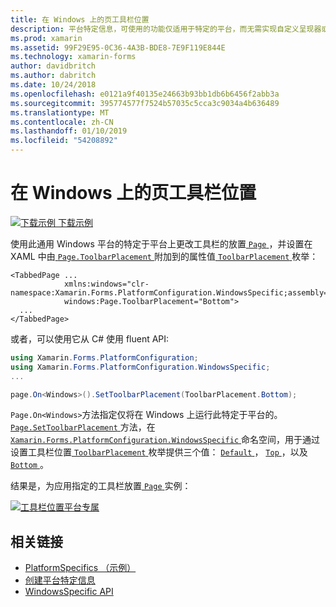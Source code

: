 ```yaml
---
title: 在 Windows 上的页工具栏位置
description: 平台特定信息，可使用的功能仅适用于特定的平台，而无需实现自定义呈现器或效果。 本文介绍如何使用 Windows 特定于平台的更改工具栏在页面上的位置。
ms.prod: xamarin
ms.assetid: 99F29E95-0C36-4A3B-BDE8-7E9F119E844E
ms.technology: xamarin-forms
author: davidbritch
ms.author: dabritch
ms.date: 10/24/2018
ms.openlocfilehash: e0121a9f40135e24663b93bb1db6b6456f2abb3a
ms.sourcegitcommit: 395774577f7524b57035c5cca3c9034a4b636489
ms.translationtype: MT
ms.contentlocale: zh-CN
ms.lasthandoff: 01/10/2019
ms.locfileid: "54208892"
---
```

# <a name="page-toolbar-placement-on-windows"></a>在 Windows 上的页工具栏位置

[![下载示例](~/media/shared/download.png) 下载示例](https://developer.xamarin.com/samples/xamarin-forms/userinterface/platformspecifics/)

使用此通用 Windows 平台的特定于平台上更改工具栏的放置[ `Page` ](xref:Xamarin.Forms.Page)，并设置在 XAML 中由[ `Page.ToolbarPlacement` ](xref:Xamarin.Forms.PlatformConfiguration.WindowsSpecific.Page.ToolbarPlacementProperty)附加到的属性值[ `ToolbarPlacement` ](xref:Xamarin.Forms.PlatformConfiguration.WindowsSpecific.ToolbarPlacement)枚举：

```xaml
<TabbedPage ...
            xmlns:windows="clr-namespace:Xamarin.Forms.PlatformConfiguration.WindowsSpecific;assembly=Xamarin.Forms.Core"
            windows:Page.ToolbarPlacement="Bottom">
  ...
</TabbedPage>
```

或者，可以使用它从 C# 使用 fluent API:

```csharp
using Xamarin.Forms.PlatformConfiguration;
using Xamarin.Forms.PlatformConfiguration.WindowsSpecific;
...

page.On<Windows>().SetToolbarPlacement(ToolbarPlacement.Bottom);
```

`Page.On<Windows>`方法指定仅将在 Windows 上运行此特定于平台的。 [ `Page.SetToolbarPlacement` ](xref:Xamarin.Forms.PlatformConfiguration.WindowsSpecific.Page.SetToolbarPlacement(Xamarin.Forms.IPlatformElementConfiguration{Xamarin.Forms.PlatformConfiguration.Windows,Xamarin.Forms.Page},Xamarin.Forms.PlatformConfiguration.WindowsSpecific.ToolbarPlacement))方法，在[ `Xamarin.Forms.PlatformConfiguration.WindowsSpecific` ](xref:Xamarin.Forms.PlatformConfiguration.WindowsSpecific)命名空间，用于通过设置工具栏位置[ `ToolbarPlacement` ](xref:Xamarin.Forms.PlatformConfiguration.WindowsSpecific.ToolbarPlacement)枚举提供三个值： [ `Default` ](xref:Xamarin.Forms.PlatformConfiguration.WindowsSpecific.ToolbarPlacement.Default)， [ `Top` ](xref:Xamarin.Forms.PlatformConfiguration.WindowsSpecific.ToolbarPlacement.Top)，以及[ `Bottom` ](xref:Xamarin.Forms.PlatformConfiguration.WindowsSpecific.ToolbarPlacement.Bottom)。

结果是，为应用指定的工具栏放置[ `Page` ](xref:Xamarin.Forms.Page)实例：

[![](page-toolbar-placement-images/toolbar-placement.png "工具栏位置平台专属")](page-toolbar-placement-images/toolbar-placement-large.png#lightbox "工具栏放置特定于平台的")

## <a name="related-links"></a>相关链接

- [PlatformSpecifics （示例）](https://developer.xamarin.com/samples/xamarin-forms/userinterface/platformspecifics/)
- [创建平台特定信息](~/xamarin-forms/platform/platform-specifics/index.md#creating-platform-specifics)
- [WindowsSpecific API](xref:Xamarin.Forms.PlatformConfiguration.WindowsSpecific)
